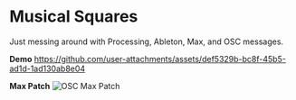 # Musical Squares

Just messing around with Processing, Ableton, Max, and OSC messages.

**Demo**
https://github.com/user-attachments/assets/def5329b-bc8f-45b5-ad1d-1ad130ab8e04

**Max Patch**
![OSC Max Patch](https://github.com/user-attachments/assets/08ef81e6-988f-44d6-91cf-2539e1a4f13d)
